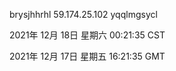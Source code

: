 brysjhhrhl 59.174.25.102 yqqlmgsycl

2021年 12月 18日 星期六 00:21:35 CST

2021年 12月 17日 星期五 16:21:35 GMT
